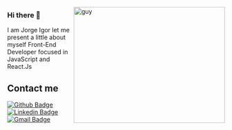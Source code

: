  <img align="right" height="270px" alt="guy" width="350" src="https://i.pinimg.com/originals/e4/26/70/e426702edf874b181aced1e2fa5c6cde.gif" /> </a>
 
### Hi there 👋
I am Jorge Igor let me present a little about myself
Front-End Developer focused in JavaScript and React.Js 
<br />

## Contact me 

[![Github Badge](https://img.shields.io/badge/-Github-000?style=flat-square&logo=Github&logoColor=white&link=https://github.com/Jorgeigor)](https://github.com/Jorgeigor)
[![Linkedin Badge](https://img.shields.io/badge/-LinkedIn-blue?style=flat-square&logo=Linkedin&logoColor=white&link=https://www.linkedin.com/in/jorge-igor-gomes/)](https://www.linkedin.com/in/jorge-igor-gomes/)
[![Gmail Badge](https://img.shields.io/badge/-Gmail-c14438?style=flat-square&logo=Gmail&logoColor=white&link=mailto:Jorgeigor2882@gmail.com)](mailto:Jorgeigor2882@gmail.com)

